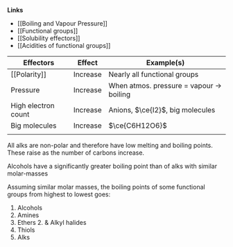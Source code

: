 **Links**
- [[Boiling and Vapour Pressure]] 
- [[Functional groups]] 
- [[Solubility effectors]]
- [[Acidities of functional groups]] 


| Effectors | Effect | Example(s) |
| ---- | ---- | ---- |
| [[Polarity]] | Increase | Nearly all functional groups |
| Pressure | Increase | When atmos. pressure = vapour -> boiling |
| High electron count | Increase | Anions, $\ce{I2}$, big molecules |
| Big molecules | Increase | $\ce{C6H12O6}$ |
|  |  |  |

All alks are non-polar and therefore have low melting and boiling points.
These raise as the number of carbons increase.

Alcohols have a significantly greater boiling point than of alks with similar molar-masses


Assuming similar molar masses, the boiling points of some functional groups from highest to lowest goes:
1. Alcohols
2. Amines
3. Ethers
	2. & Alkyl halides
4. Thiols
5. Alks
